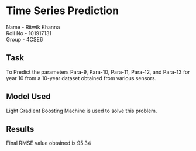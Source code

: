 # Time Series Prediction

Name - Ritwik Khanna <br>
Roll No - 101917131 <br> 
Group - 4CSE6

## Task
To Predict the parameters Para-9, Para-10, Para-11, Para-12, and Para-13 for year 10 from a 10-year dataset obtained from various sensors.

## Model Used
Light Gradient Boosting Machine is used to solve this problem.

## Results
Final RMSE value obtained is 95.34
